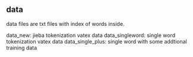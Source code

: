 ## data
data files are txt files with index of words inside.

data_new: jieba tokenization vatex data
data_singleword: single word tokenization vatex data
data_single_plus: single word with some addtional training data




